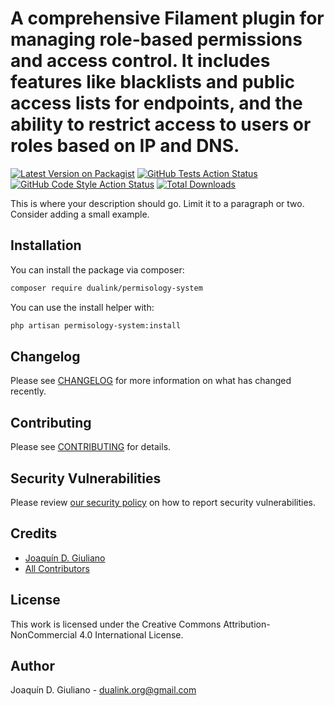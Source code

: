 # A comprehensive Filament plugin for managing role-based permissions and access control. It includes features like blacklists and public access lists for endpoints, and the ability to restrict access to users or roles based on IP and DNS.

[![Latest Version on Packagist](https://img.shields.io/packagist/v/dualink/permisology-system.svg?style=flat-square)](https://packagist.org/packages/dualink/permisology-system)
[![GitHub Tests Action Status](https://img.shields.io/github/actions/workflow/status/dualink/permisology-system/run-tests.yml?branch=main&label=tests&style=flat-square)](https://github.com/dualink/permisology-system/actions?query=workflow%3Arun-tests+branch%3Amain)
[![GitHub Code Style Action Status](https://img.shields.io/github/actions/workflow/status/dualink/permisology-system/fix-php-code-styling.yml?branch=main&label=code%20style&style=flat-square)](https://github.com/dualink/permisology-system/actions?query=workflow%3A"Fix+PHP+code+styling"+branch%3Amain)
[![Total Downloads](https://img.shields.io/packagist/dt/dualink/permisology-system.svg?style=flat-square)](https://packagist.org/packages/dualink/permisology-system)



This is where your description should go. Limit it to a paragraph or two. Consider adding a small example.

## Installation

You can install the package via composer:

```bash
composer require dualink/permisology-system
```

You can use the install helper with:

```bash
php artisan permisology-system:install
```

## Changelog

Please see [CHANGELOG](CHANGELOG.md) for more information on what has changed recently.

## Contributing

Please see [CONTRIBUTING](.github/CONTRIBUTING.md) for details.

## Security Vulnerabilities

Please review [our security policy](../../security/policy) on how to report security vulnerabilities.

## Credits

- [Joaquín D. Giuliano](https://github.com/DuaLinK)
- [All Contributors](../../contributors)

## License

This work is licensed under the Creative Commons Attribution-NonCommercial 4.0 International License.

## Author

Joaquín D. Giuliano - dualink.org@gmail.com
